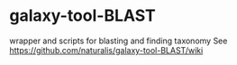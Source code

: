 # galaxy-tool-BLAST
wrapper and scripts for blasting and finding taxonomy
See https://github.com/naturalis/galaxy-tool-BLAST/wiki

